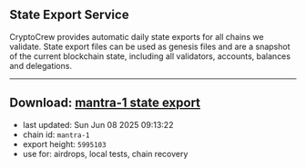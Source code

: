 ## State Export Service
CryptoCrew provides automatic daily state exports for all chains we validate. State export files can be used as genesis files and are a snapshot of the current blockchain state, including all validators, accounts, balances and delegations.

---
**Download: [mantra-1 state export](https://dl-eu2.ccvalidators.com/SERVICE/mantrachain/mantra-1_export_5995103.json)**
---

- last updated: Sun Jun 08 2025 09:13:22
- chain id: `mantra-1`
- export height: `5995103`
- use for: airdrops, local tests, chain recovery
